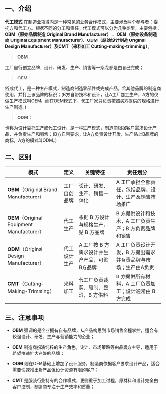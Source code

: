## 一、介绍
**代工模式** 在制造业领域内是一种常见的业务合作模式，主要涉及两个参与者：委托方和代工方。根据不同的分工和责任，代工模式可以分为几种类型，主要包括：**OBM（原始品牌制造 Original Brand Manufacturer）** 、**OEM（原始设备制造商 Original Equipment Manufacturer）**、**ODM（原始设计制造 Original Design Manufacturer）**及**CMT（来料加工 Cutting-making-trimming）**。


> **OBM**：

工厂自行创立品牌，设计、研发、生产、销售等一条龙都是由自己完成；

> **OEM**：

俗成代工，是一种生产模式，制造商制造零部件或完成产品，给其他品牌的制造商使用，并打上该品牌的标识；(B方自带技术和设计，让A工厂加工生产，A方的仅做生产模式叫OEM。而在OEM模式下，代工厂家只负责按照买方提供的规格进行生产制造。)

> **ODM**：

也称为设计委托生产或代工设计，是一种生产模式，制造商根据客户需求设计产品，并负责生产和销售；(B方自带要求，让A方负责设计开发、生产贴上B品牌的商标，A方的模式叫ODM。)



## 二、区别
| 模式 | 定义 |关键特征| 责任划分| 
|------ |:-------: |------- |------- |
| **OBM**（Original Brand Manufacturer）|工厂自创品牌 | 设计、研发、生产、销售一体化 |A 工厂承担全部责任，包括品牌、设计、生产及销售市场推广 |
|**OEM**（Original Equipment Manufacturer）|代工生产 | 根据 B 方设计与规格生产，贴 B 方品牌 |B 方提供设计和技术，A 工厂负责生产；B 方负责品牌和销售 |
| **ODM**（Original Design Manufacturer）|代工设计生产 | A 工厂按 B 方需求设计并生产产品，可贴B方品牌 |A 工厂负责设计开发，B 方提出需求并负责品牌与市场；生产由A负责 |
| **CMT**（Cutting-Making-Trimming）|来料加工 | 代工厂负责裁剪、缝制、整理，B 方供料 |B 方提供所有材料，A 工厂负责加工；设计通常由 B 方完成 |


## 三、注意事项
- **OBM** 强调的是企业拥有自有品牌，从产品构思到市场销售全程掌控，适合有较强设计、研发、生产与营销能力的企业；

- **OEM** 制造商扮演纯粹的生产角色，设计、市场策略等由品牌方主导，适用于希望快速扩大产能的品牌；

- **ODM** 则在OEM基础上增加了设计服务，制造商依据客户要求设计产品，适合需要快速推出新产品但设计资源有限的客户；

- **CMT** 是服装行业特有的合作模式，更侧重于加工过程，原材料和设计完全由客户控制，制造商专注于生产效率和质量；





